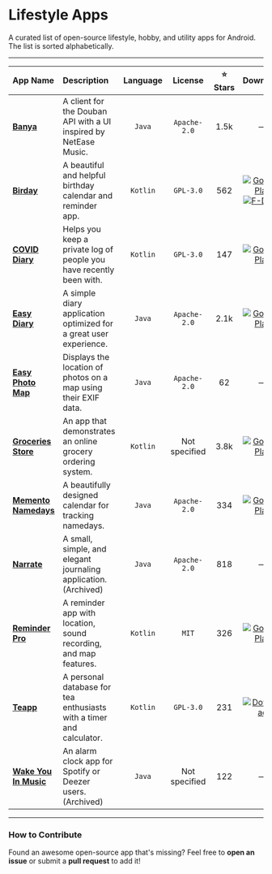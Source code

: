# Lifestyle Apps

A curated list of open-source lifestyle, hobby, and utility apps for Android. The list is sorted alphabetically.

---

| App Name | Description | Language | License | ⭐ Stars | Download |
| :--- | :--- | :---: | :---: | :---: | :---: |
| [**Banya**](https://github.com/forezp/banya) | A client for the Douban API with a UI inspired by NetEase Music. | `Java` | `Apache-2.0` | 1.5k | — |
| [**Birday**](https://github.com/m-i-n-a-r/birday) | A beautiful and helpful birthday calendar and reminder app. | `Kotlin` | `GPL-3.0` | 562 | [![Google Play](https://i.imgur.com/T9HnFlW.png)](https://play.google.com/store/apps/details?id=com.minar.birday) [![F-Droid](https://f-droid.org/badge/get-it-on.png)](https://f-droid.org/packages/com.minar.birday/) |
| [**COVID Diary**](https://github.com/apozas/contactdiary) | Helps you keep a private log of people you have recently been with. | `Kotlin` | `GPL-3.0` | 147 | [![Google Play](https://i.imgur.com/T9HnFlW.png)](https://play.google.com/store/apps/details?id=com.apozas.contactdiary) |
| [**Easy Diary**](https://github.com/hanjoongcho/aaf-easydiary) | A simple diary application optimized for a great user experience. | `Java` | `Apache-2.0` | 2.1k | [![Google Play](https://i.imgur.com/T9HnFlW.png)](https://play.google.com/store/apps/details?id=me.blog.korn123.easydiary) |
| [**Easy Photo Map**](https://github.com/hanjoongcho/aaf-easyphotomap) | Displays the location of photos on a map using their EXIF data. | `Java` | `Apache-2.0` | 62 | — |
| [**Groceries Store**](https://github.com/hieuwu/android-groceries-store) | An app that demonstrates an online grocery ordering system. | `Kotlin` | Not specified | 3.8k | [![Google Play](https://i.imgur.com/T9HnFlW.png)](https://play.google.com/store/apps/details?id=com.hieuwu.groceriesstore) |
| [**Memento Namedays**](https://github.com/alexstyl/Memento-Namedays) | A beautifully designed calendar for tracking namedays. | `Java` | `Apache-2.0` | 334 | [![Google Play](https://i.imgur.com/T9HnFlW.png)](https://play.google.com/store/apps/details?id=com.alexstyl.specialdates) |
| [**Narrate**](https://github.com/timothymiko/narrate-android) | A small, simple, and elegant journaling application. (Archived) | `Java` | `Apache-2.0` | 818 | — |
| [**Reminder Pro**](https://github.com/FarshidRoohi/ReminderPro) | A reminder app with location, sound recording, and map features. | `Kotlin` | `MIT` | 326 | [![Google Play](https://i.imgur.com/T9HnFlW.png)](https://play.google.com/store/apps/details?id=ir.farshid.roohi.reminderpro) |
| [**Teapp**](https://github.com/marianpekar/teapp) | A personal database for tea enthusiasts with a timer and calculator. | `Kotlin` | `GPL-3.0` | 231 | [![Download](https://img.shields.io/badge/Download-APK-blue)](https://github.com/marianpekar/teapp/releases) |
| [**Wake You In Music**](https://github.com/CedrickFlocon/wakeyouinmusic) | An alarm clock app for Spotify or Deezer users. (Archived) | `Java` | Not specified | 122 | — |

---

### How to Contribute
Found an awesome open-source app that's missing? Feel free to **open an issue** or submit a **pull request** to add it!